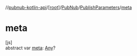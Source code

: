 //[pubnub-kotlin-api](../../../../index.md)/[[root]](../../index.md)/[PubNub](../index.md)/[PublishParameters](index.md)/[meta](meta.md)

# meta

[js]\
abstract var [meta](meta.md): [Any](https://kotlinlang.org/api/core/kotlin-stdlib/kotlin/-any/index.html)?
